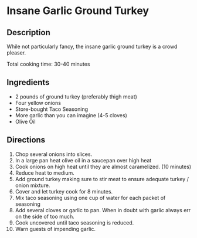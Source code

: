 Insane Garlic Ground Turkey
=========================

## Description

While not particularly fancy, the insane garlic ground turkey is a crowd pleaser.

Total cooking time: 30-40 minutes

## Ingredients

* 2 pounds of ground turkey (preferably thigh meat)
* Four yellow onions
* Store-bought Taco Seasoning
* More garlic than you can imagine (4-5 cloves)
* Olive Oil

## Directions

1. Chop several onions into slices.
2. In a large pan heat olive oil in a saucepan over high heat
3. Cook onions on high heat until they are almost caramelized. (10 minutes)
4. Reduce heat to medium.
5. Add ground turkey making sure to stir meat to ensure adequate turkey / onion mixture.
6. Cover and let turkey cook for 8 minutes.
7. Mix taco seasoning using one cup of water for each packet of seasoning
8. Add several cloves or garlic to pan.  When in doubt with garlic always err on the side of too much.
9. Cook uncovered until taco seasoning is reduced.
10. Warn guests of impending garlic.
